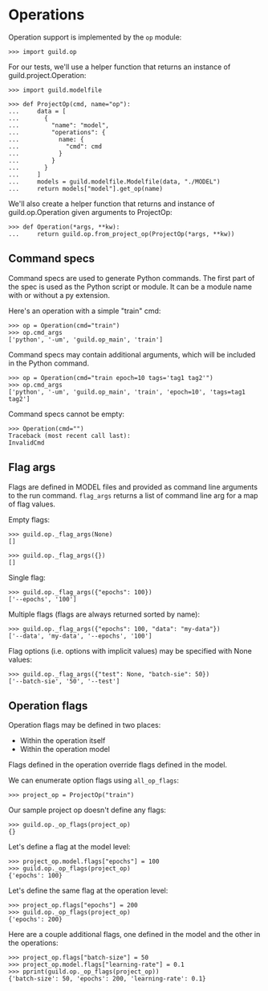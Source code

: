 # Operations

Operation support is implemented by the `op` module:

    >>> import guild.op

For our tests, we'll use a helper function that returns an instance of
guild.project.Operation:

    >>> import guild.modelfile

    >>> def ProjectOp(cmd, name="op"):
    ...     data = [
    ...       {
    ...         "name": "model",
    ...         "operations": {
    ...           name: {
    ...             "cmd": cmd
    ...           }
    ...         }
    ...       }
    ...     ]
    ...     models = guild.modelfile.Modelfile(data, "./MODEL")
    ...     return models["model"].get_op(name)

We'll also create a helper function that returns and instance of
guild.op.Operation given arguments to ProjectOp:

    >>> def Operation(*args, **kw):
    ...     return guild.op.from_project_op(ProjectOp(*args, **kw))

## Command specs

Command specs are used to generate Python commands. The first part of
the spec is used as the Python script or module. It can be a module
name with or without a py extension.

Here's an operation with a simple "train" cmd:

    >>> op = Operation(cmd="train")
    >>> op.cmd_args
    ['python', '-um', 'guild.op_main', 'train']

Command specs may contain additional arguments, which will be included
in the Python command.

    >>> op = Operation(cmd="train epoch=10 tags='tag1 tag2'")
    >>> op.cmd_args
    ['python', '-um', 'guild.op_main', 'train', 'epoch=10', 'tags=tag1 tag2']

Command specs cannot be empty:

    >>> Operation(cmd="")
    Traceback (most recent call last):
    InvalidCmd

## Flag args

Flags are defined in MODEL files and provided as command line
arguments to the run command. `flag_args` returns a list of command
line arg for a map of flag values.

Empty flags:

    >>> guild.op._flag_args(None)
    []

    >>> guild.op._flag_args({})
    []

Single flag:

    >>> guild.op._flag_args({"epochs": 100})
    ['--epochs', '100']

Multiple flags (flags are always returned sorted by name):

    >>> guild.op._flag_args({"epochs": 100, "data": "my-data"})
    ['--data', 'my-data', '--epochs', '100']

Flag options (i.e. options with implicit values) may be specified with
None values:

    >>> guild.op._flag_args({"test": None, "batch-sie": 50})
    ['--batch-sie', '50', '--test']

## Operation flags

Operation flags may be defined in two places:

- Within the operation itself
- Within the operation model

Flags defined in the operation override flags defined in the model.

We can enumerate option flags using `all_op_flags`:

    >>> project_op = ProjectOp("train")

Our sample project op doesn't define any flags:

    >>> guild.op._op_flags(project_op)
    {}

Let's define a flag at the model level:

    >>> project_op.model.flags["epochs"] = 100
    >>> guild.op._op_flags(project_op)
    {'epochs': 100}

Let's define the same flag at the operation level:

    >>> project_op.flags["epochs"] = 200
    >>> guild.op._op_flags(project_op)
    {'epochs': 200}

Here are a couple additional flags, one defined in the model and the
other in the operations:

    >>> project_op.flags["batch-size"] = 50
    >>> project_op.model.flags["learning-rate"] = 0.1
    >>> pprint(guild.op._op_flags(project_op))
    {'batch-size': 50, 'epochs': 200, 'learning-rate': 0.1}
